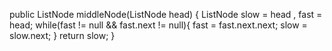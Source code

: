 public ListNode middleNode(ListNode head) {
    ListNode slow = head , fast = head;
    while(fast != null && fast.next != null){
        fast = fast.next.next;
        slow = slow.next;
    }
    return slow;
}

